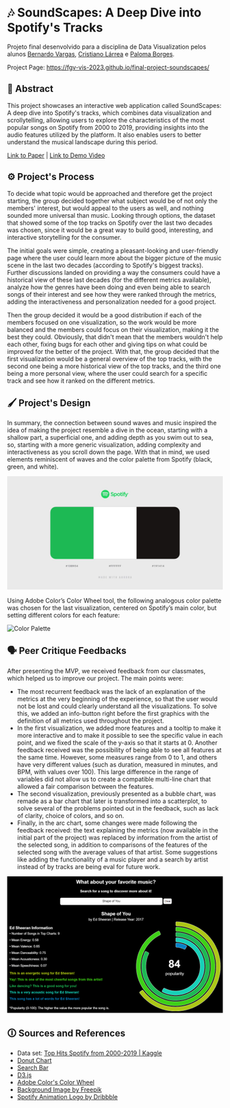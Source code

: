# 🎶 SoundScapes: A Deep Dive into Spotify's Tracks

Projeto final desenvolvido para a disciplina de Data Visualization pelos alunos [Bernardo Vargas](https://github.com/bernardovma), [Cristiano Lárrea](https://github.com/cristianolarrea) e [Paloma Borges](https://github.com/palomavb).

Project Page: https://fgv-vis-2023.github.io/final-project-soundscapes/

## 📜 Abstract
This project showcases an interactive web application called SoundScapes: A deep dive into Spotify's tracks, which combines data visualization and scrollytelling, allowing users to explore the characteristics of the most popular songs on Spotify from 2000 to 2019, providing insights into the audio features utilized by the platform. It also enables users to better understand the musical landscape during this period.

[Link to Paper](https://github.com/fgv-vis-2023/final-project-soundscapes/blob/main/FinalPaper.pdf) | [Link to Demo Video](https://drive.google.com/file/d/131wB04ATMsV-sAOeV-2DpVAl2c4R-j5c/view?usp=sharing)

## ⚙️ Project's Process

To decide what topic would be approached and therefore get the project starting, the group decided together what subject would be of not only the members' interest, but would appeal to the users as well, and nothing sounded more universal than music. Looking through options, the dataset that showed some of the top tracks on Spotify over the last two decades was chosen, since it would be a great way to build good, interesting, and interactive storytelling for the consumer.

The initial goals were simple, creating a pleasant-looking and user-friendly page where the user could learn more about the bigger picture of the music scene in the last two decades (according to Spotify's biggest tracks). Further discussions landed on providing a way the consumers could have a historical view of these last decades (for the different metrics available), analyze how the genres have been doing and even being able to search songs of their interest and see how they were ranked through the metrics, adding the interactiveness and personalization needed for a good project. 

Then the group decided it would be a good distribution if each of the members focused on one visualization, so the work would be more balanced and the members could focus on their visualization, making it the best they could. Obviously, that didn't mean that the members wouldn't help each other, fixing bugs for each other and giving tips on what could be improved for the better of the project. With that, the group decided that the first visualization would be a general overview of the top tracks, with the second one being a more historical view of the top tracks, and the third one being a more personal view, where the user could search for a specific track and see how it ranked on the different metrics.

## 🖌️ Project's Design

In summary, the connection between sound waves and music inspired the idea of making the project resemble a dive in the ocean, starting with a shallow part, a superficial one, and adding depth as you swim out to sea, so, starting with a more generic visualization, adding complexity and interactiveness as you scroll down the page. With that in mind, we used elements reminiscent of waves and the color palette from Spotify (black, green, and white). 

![Spotify Palette](https://github.com/fgv-vis-2023/final-project-soundscapes/blob/main/assets/spotify-palette.png)

Using Adobe Color’s Color Wheel tool, the following analogous color palette was chosen for the last visualization, centered on Spotify’s main color, but setting different colors for each feature:

![Color Palette](https://github.com/fgv-vis-2023/final-project-soundscapes/tree/main/assets/paleta.png)

## 🗣️ Peer Critique Feedbacks

After presenting the MVP, we received feedback from our classmates, which helped us to improve our project. The main points were:
- The most recurrent feedback was the lack of an explanation of the metrics at the very beginning of the experience, so that the user would not be lost and could clearly understand all the visualizations. To solve this, we added an info-button right before the first graphics with the definition of all metrics used throughout the project.
- In the first visualization, we added more features and a tooltip to make it more interactive and to make it possible to see the specific value in each point, and we fixed the scale of the y-axis so that it starts at 0. Another feedback received was the possibility of being able to see all features at the same time. However, some measures range from 0 to 1, and others have very different values (such as duration, measured in minutes, and BPM, with values over 100). This large difference in the range of variables did not allow us to create a compatible multi-line chart that allowed a fair comparison between the features.
- The second visualization, previously presented as a bubble chart, was remade as a bar chart that later is transformed into a scatterplot, to solve several of the problems pointed out in the feedback, such as lack of clarity, choice of colors, and so on. 
- Finally, in the arc chart, some changes were made following the feedback received: the text explaining the metrics (now available in the initial part of the project) was replaced by information from the artist of the selected song, in addition to comparisons of the features of the selected song with the average values of that artist. Some suggestions like adding the functionality of a music player and a search by artist instead of by tracks are being eval for future work.

![Arc Features Chart](https://github.com/fgv-vis-2023/final-project-soundscapes/blob/main/assets/features-chart.png)

## 🛈 Sources and References
- Data set: [Top Hits Spotify from 2000-2019 | Kaggle](https://www.kaggle.com/datasets/paradisejoy/top-hits-spotify-from-20002019)
- [Donut Chart](https://d3-graph-gallery.com/donut.html)
- [Search Bar](https://dev.to/am20dipi/how-to-build-a-simple-search-bar-in-javascript-4onf)
- [D3.js](https://d3js.org/)
- [Adobe Color's Color Wheel](https://color.adobe.com/pt/create/color-wheel)
- [Background Image by Freepik](https://www.freepik.com/free-vector/green-background-with-sound-wave_1106707.htm#query=sound%20background&position=0&from_view=search&track=ais)
- [Spotify Animation Logo by Dribbble](https://dribbble.com/shots/15988331-Spotify-Animation)
